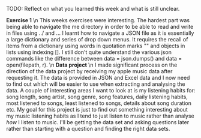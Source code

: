 TODO: Reflect on what you learned this week and what is still unclear.

**Exercise 1**
\n
This weeks exercises were interesting. The hardest part was being able to navigate the me directory in order to be able to read and write in files using ../ and ..\. I learnt how to navigate a JSON file as it is essentially a large dictionary and series of drop down menus. It requires the recall of items from a dictionary using words in quotation marks "" and objects in lists using indexing []. I still don't quite understand the various json commands like the difference between data = json.dumps() and data = open(filepath, r). 
\n
**Data project**
\n
I made significant process on the direction of the data project by receiving my apple music data after requesting it. The data is provided in JSON and Excel data and I now need to find out which will be easier to use when extracting and analysing the data. A couple of interesting areas I want to look at is my listening habits for: song length, song artist, song genre, song features, daily listening habits, most listened to songs, least listened to songs, details about song duration etc. My goal for this project is just to find out something interesting about my music listening habits as I tend to just listen to music rather than analyse *how* I listen to music. I'll be getting the data set and asking questions later rather than starting with a question and finding the right data sets.